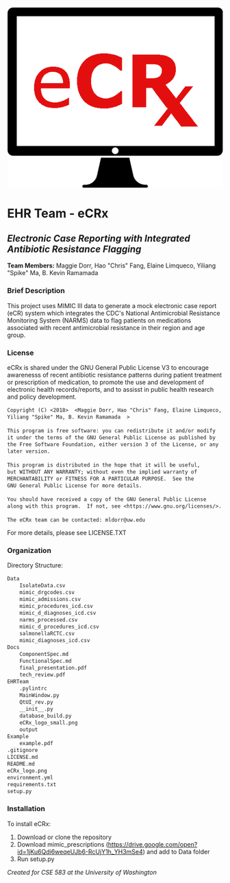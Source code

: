![logo](eCRx_logo.png)  
  
# EHR Team - eCRx
## *Electronic Case Reporting with Integrated Antibiotic Resistance Flagging*  
**Team Members:** Maggie Dorr, Hao "Chris" Fang, Elaine Limqueco, Yiliang "Spike" Ma, B. Kevin Ramamada  
  
### Brief Description  
This project uses MIMIC III data to generate a mock electronic case report (eCR) system which integrates the CDC's National Antimicrobial Resistance Monitoring System (NARMS) data to flag patients on medications associated with recent antimicrobial resistance in their region and age group.  
  
### License  
eCRx is shared under the GNU General Public License V3 to encourage awarenesss of recent antibiotic resistance patterns during patient treatment or prescription of medication, to promote the use and development of electronic health records/reports, and to assisst in public health research and policy development.

    Copyright (C) <2018>  <Maggie Dorr, Hao "Chris" Fang, Elaine Limqueco, Yiliang "Spike" Ma, B. Kevin Ramamada  >

    This program is free software: you can redistribute it and/or modify
    it under the terms of the GNU General Public License as published by
    the Free Software Foundation, either version 3 of the License, or any
    later version.

    This program is distributed in the hope that it will be useful,
    but WITHOUT ANY WARRANTY; without even the implied warranty of
    MERCHANTABILITY or FITNESS FOR A PARTICULAR PURPOSE.  See the
    GNU General Public License for more details.

    You should have received a copy of the GNU General Public License
    along with this program.  If not, see <https://www.gnu.org/licenses/>.

    The eCRx team can be contacted: mldorr@uw.edu
 
For more details, please see LICENSE.TXT

  
### Organization  
Directory Structure:   
 
    Data  
        IsolateData.csv
        mimic_drgcodes.csv  
        mimic_admissions.csv  
        mimic_procedures_icd.csv  
        mimic_d_diagnoses_icd.csv  
        narms_processed.csv  
        mimic_d_procedures_icd.csv  
        salmonellaRCTC.csv  
        mimic_diagnoses_icd.csv  
    Docs  
        ComponentSpec.md  
        FunctionalSpec.md  
        final_presentation.pdf  
        tech_review.pdf   
    EHRTeam  
        .pylintrc  
        MainWindow.py  
        QtUI_rev.py  
        __init__.py  
        database_build.py  
        eCRx_logo_small.png  
        output
    Example  
        example.pdf    
    .gitignore  
    LICENSE.md  
    README.md  
    eCRx_logo.png  
    environment.yml  
    requirements.txt  
    setup.py      

### Installation  
To install eCRx:   
1. Download or clone the repository  
2. Download mimic_prescriptions (https://drive.google.com/open?id=1jKu6Qdi6weqeUJb6-RcUjY1h_YH3mSe4) and add to Data folder  
3. Run setup.py  
  
*Created for CSE 583 at the University of Washington*
